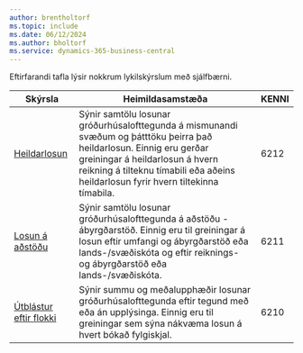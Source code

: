 ```yaml
---
author: brentholtorf
ms.topic: include
ms.date: 06/12/2024
ms.author: bholtorf
ms.service: dynamics-365-business-central
---
```


Eftirfarandi tafla lýsir nokkrum lykilskýrslum með sjálfbærni.

| Skýrsla | Heimildasamstæða | KENNI | 
|---------|---------|---------|
|[Heildarlosun](https://businesscentral.dynamics.com?report=6212)|Sýnir samtölu losunar gróðurhúsalofttegunda á mismunandi svæðum og þátttöku þeirra það heildarlosun. Einnig eru gerðar greiningar á heildarlosun á hvern reikning á tilteknu tímabili eða aðeins heildarlosun fyrir hvern tiltekinna tímabila.|6212|
|[Losun á aðstöðu](https://businesscentral.dynamics.com?report=6211)|Sýnir samtölu losunar gróðurhúsalofttegunda á aðstöðu - ábyrgðarstöð. Einnig eru til greiningar á losun eftir umfangi og ábyrgðarstöð eða lands-/svæðiskóta og eftir reiknings- og ábyrgðarstöð eða lands-/svæðiskóta.|6211|
|[Útblástur eftir flokki](https://businesscentral.dynamics.com?report=6210)|Sýnir summu og meðalupphæðir losunar gróðurhúsalofttegunda eftir tegund með eða án upplýsinga. Einnig eru til greiningar sem sýna nákvæma losun á hvert bókað fylgiskjal.|6210|
